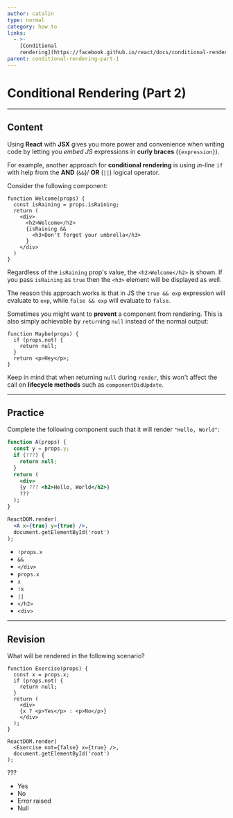 ```yaml
---
author: catalin
type: normal
category: how to
links:
  - >-
    [Conditional
    rendering](https://facebook.github.io/react/docs/conditional-rendering.html){website}
parent: conditional-rendering-part-1
---
```


# Conditional Rendering (Part 2)


---

## Content

Using **React** with **JSX** gives you more power and convenience when writing code by letting you *embed JS* expressions in **curly braces** (`{expression}`).

For example, another approach for **conditional rendering** is using *in-line* `if` with help from the **AND** (`&&`)/ **OR** (`||`) logical operator.

Consider the following component:

```plain-text
function Welcome(props) {
  const isRaining = props.isRaining;
  return (
    <div>
      <h2>Welcome</h2>
      {isRaining &&
        <h3>Don't forget your umbrella</h3>
      }
    </div>
  )
}
```

Regardless of the `isRaining` prop's value, the `<h2>Welcome</h2>` is shown. If you pass `isRaining` as `true` then the `<h3>` element will be displayed as well.

The reason this approach works is that in JS the `true && exp` expression will evaluate to `exp`, while `false && exp` will evaluate to `false`.

Sometimes you might want to **prevent** a component from rendering. This is also simply achievable by `return`ing `null` instead of the normal output:

```plain-text
function Maybe(props) {
  if (props.not) {
    return null;
  }
  return <p>Hey</p>;
}
```

Keep in mind that when returning `null` during `render`, this won't affect the call on **lifecycle methods** such as `componentDidUpdate`.


---

## Practice

Complete the following component such that it will render `"Hello, World"`:

```jsx
function A(props) {
  const y = props.y;
  if (???) {
    return null;
  }
  return (
    <div>
    {y ??? <h2>Hello, World</h2>}
    ???
  );
}

ReactDOM.render(
  <A x={true} y={true} />,
  document.getElementById('root')
);
```

- `!props.x`
- `&&`
- `</div>`
- `props.x`
- `x`
- `!x`
- `||`
- `</h2>`
- `<div>`


---

## Revision

What will be rendered in the following scenario?

```plain-text
function Exercise(props) {
  const x = props.x;
  if (props.not) {
    return null;
  }
  return (
  	<div>
    {x ? <p>Yes</p> : <p>No</p>}
    </div>
  );
}

ReactDOM.render(
  <Exercise not={false} x={true} />,
  document.getElementById('root')
);

```

???

- Yes
- No
- Error raised
- Null
 
